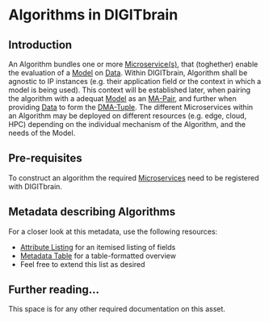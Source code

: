 # Algorithms in DIGITbrain

## Introduction

An Algorithm bundles one or more [Microservice(s)](microservices.md), that (toghether) enable the evaluation of a [Model](model.md) on [Data](data.md).
Within DIGITbrain, Algorithm shall be agnostic to IP instances (e.g. their application field or the context in which a model is being used). This context will be established later, when pairing the algorithm with a adequat [Model](model.md) as an [MA-Pair](ma_pair.md), and further when providing [Data](data.md) to form the [DMA-Tuple](dma_tuple.md).
The different Microservices within an Algorithm may be deployed on different resources (e.g. edge, cloud, HPC) depending on the individual mechanism of the Algorithm, and the needs of the Model.

## Pre-requisites

To construct an algorithm the required [Microservices](microservices.md) need to be registered with DIGITbrain.

## Metadata describing Algorithms

For a closer look at this metadata, use the following resources:

- [Attribute Listing](attributes/algorithm.md) for an itemised listing of fields
- [Metadata Table](tables/algorithm.md) for a table-formatted overview
- Feel free to extend this list as desired

## Further reading...

This space is for any other required documentation on this asset.
